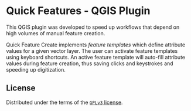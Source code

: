 # Quick Features - QGIS Plugin

This QGIS plugin was developed to speed up workflows that depend on high volumes
of manual feature creation.

Quick Feature Create implements _feature templates_ which define attribute 
values for a given vector layer. The user can activate feature templates using
keyboard shortcuts. An active feature template will auto-fill attribute values
during feature creation, thus saving clicks and keystrokes and speeding up
 digitization. 


## License

Distributed under the terms of the [`GPLv3` license](LICENSE).
